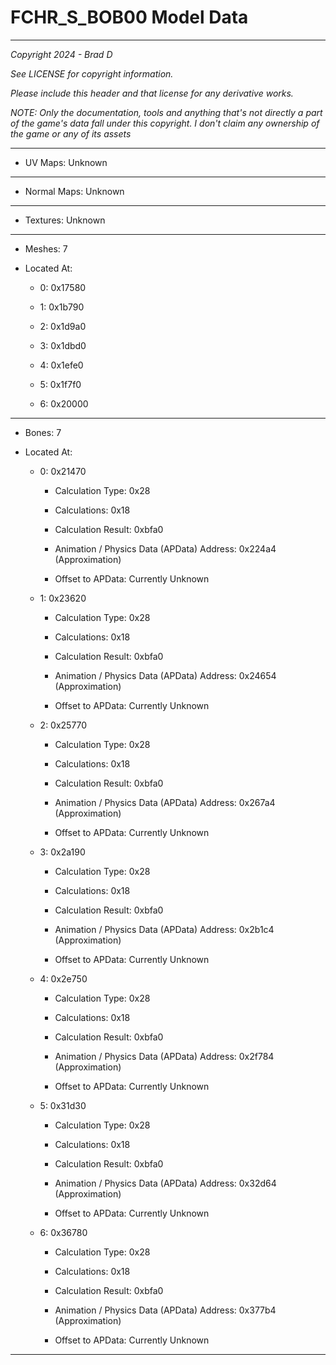 # FCHR_S_BOB00 Model Data

---

*Copyright 2024 - Brad D*

*See LICENSE for copyright information.*

*Please include this header and that license for any derivative works.*

*NOTE: Only the documentation, tools and anything that's not directly a part of the game's data fall under this copyright. I don't claim any ownership of the game or any of its assets*

---


* UV Maps: Unknown

---

* Normal Maps: Unknown

---

* Textures: Unknown

---

* Meshes: 7

* Located At:

  * 0: 0x17580

  * 1: 0x1b790

  * 2: 0x1d9a0

  * 3: 0x1dbd0

  * 4: 0x1efe0

  * 5: 0x1f7f0

  * 6: 0x20000

---

* Bones: 7

* Located At:

  * 0: 0x21470

    * Calculation Type: 0x28

    * Calculations: 0x18

    * Calculation Result: 0xbfa0

    * Animation / Physics Data (APData) Address: 0x224a4 (Approximation)

    * Offset to APData: Currently Unknown

  * 1: 0x23620

    * Calculation Type: 0x28

    * Calculations: 0x18

    * Calculation Result: 0xbfa0

    * Animation / Physics Data (APData) Address: 0x24654 (Approximation)

    * Offset to APData: Currently Unknown

  * 2: 0x25770

    * Calculation Type: 0x28

    * Calculations: 0x18

    * Calculation Result: 0xbfa0

    * Animation / Physics Data (APData) Address: 0x267a4 (Approximation)

    * Offset to APData: Currently Unknown

  * 3: 0x2a190

    * Calculation Type: 0x28

    * Calculations: 0x18

    * Calculation Result: 0xbfa0

    * Animation / Physics Data (APData) Address: 0x2b1c4 (Approximation)

    * Offset to APData: Currently Unknown

  * 4: 0x2e750

    * Calculation Type: 0x28

    * Calculations: 0x18

    * Calculation Result: 0xbfa0

    * Animation / Physics Data (APData) Address: 0x2f784 (Approximation)

    * Offset to APData: Currently Unknown

  * 5: 0x31d30

    * Calculation Type: 0x28

    * Calculations: 0x18

    * Calculation Result: 0xbfa0

    * Animation / Physics Data (APData) Address: 0x32d64 (Approximation)

    * Offset to APData: Currently Unknown

  * 6: 0x36780

    * Calculation Type: 0x28

    * Calculations: 0x18

    * Calculation Result: 0xbfa0

    * Animation / Physics Data (APData) Address: 0x377b4 (Approximation)

    * Offset to APData: Currently Unknown

---

